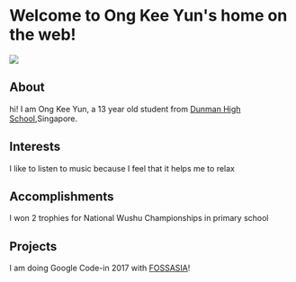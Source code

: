 <!DOCTYPE html>
<html>
 <head>
  <link rel="stylesheet"href="style.css"/>
  <title>My Personal Portfolio</title>
 </head>
 <body>
  <h1>Welcome to Ong Kee Yun's home on the web!</h1>
  <img src="photo.jpg">
  <h2>About</h2>
  <p>hi! I am Ong Kee Yun, a 13 year old student from <a href="http://www.dunmanhigh.moe.edu.sg">Dunman High School</a>,Singapore.</p>
  <h2>Interests</h2>
  <p> I like to listen to music because I feel that it helps me to relax</p>
  <h2>Accomplishments</h2>
  <p>I won 2 trophies for National Wushu Championships in primary school</p>
  <h2>Projects</h2>
  <p>I am doing <ahref="http://codein.withgoogle.com">Google Code-in 2017<a> with <a href="http://fossia.org">FOSSASIA</a>!</p>
 </body>
